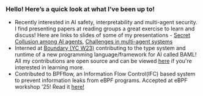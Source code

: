 ### Hello! Here’s a quick look at what I’ve been up to!

 - Recently interested in AI safety, interpretability and multi-agent security. I find presenting papers at reading groups a great exercise to learn and discuss! Here are links to slides of some of my presentations - [Secret Collusion among AI agents](https://docs.google.com/presentation/d/1i6SXc9aeWRHb2vR4w5wU_K3Cz6MzYJ0YRHJ5W7GCWJs/edit?usp=sharing), [Challenges in multi-agent systems](https://docs.google.com/presentation/d/1k6pdh7uwsWcbb_uaNwyrOqppiajMgsTl6d9JqvRhQ9s/edit?usp=sharing)
 - Interned at [Boundary (YC W23)](https://boundaryml.com/) contributing to the type system and runtime of a new programming language/framework for AI called BAML! All my contributions are open source and can be viewed [here](https://github.com/BoundaryML/baml/pulls?q=is%3Apr+author%3Aba11b0y+is%3Aclosed+sort%3Acomments-desc) if you're interested in learning more.
 - Contributed to BPFflow, an Information Flow Control(IFC) based system to prevent information leaks from eBPF programs. Accepted at eBPF workshop '25!
Read it [here!](https://dl.acm.org/doi/10.1145/3748355.3748374)
